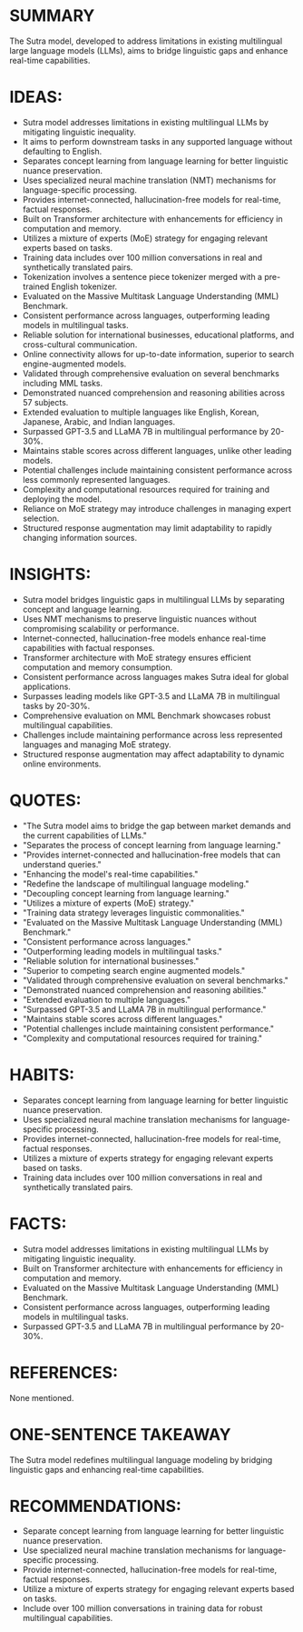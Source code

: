 # SUMMARY
The Sutra model, developed to address limitations in existing multilingual large language models (LLMs), aims to bridge linguistic gaps and enhance real-time capabilities.

# IDEAS:
- Sutra model addresses limitations in existing multilingual LLMs by mitigating linguistic inequality.
- It aims to perform downstream tasks in any supported language without defaulting to English.
- Separates concept learning from language learning for better linguistic nuance preservation.
- Uses specialized neural machine translation (NMT) mechanisms for language-specific processing.
- Provides internet-connected, hallucination-free models for real-time, factual responses.
- Built on Transformer architecture with enhancements for efficiency in computation and memory.
- Utilizes a mixture of experts (MoE) strategy for engaging relevant experts based on tasks.
- Training data includes over 100 million conversations in real and synthetically translated pairs.
- Tokenization involves a sentence piece tokenizer merged with a pre-trained English tokenizer.
- Evaluated on the Massive Multitask Language Understanding (MML) Benchmark.
- Consistent performance across languages, outperforming leading models in multilingual tasks.
- Reliable solution for international businesses, educational platforms, and cross-cultural communication.
- Online connectivity allows for up-to-date information, superior to search engine-augmented models.
- Validated through comprehensive evaluation on several benchmarks including MML tasks.
- Demonstrated nuanced comprehension and reasoning abilities across 57 subjects.
- Extended evaluation to multiple languages like English, Korean, Japanese, Arabic, and Indian languages.
- Surpassed GPT-3.5 and LLaMA 7B in multilingual performance by 20-30%.
- Maintains stable scores across different languages, unlike other leading models.
- Potential challenges include maintaining consistent performance across less commonly represented languages.
- Complexity and computational resources required for training and deploying the model.
- Reliance on MoE strategy may introduce challenges in managing expert selection.
- Structured response augmentation may limit adaptability to rapidly changing information sources.

# INSIGHTS:
- Sutra model bridges linguistic gaps in multilingual LLMs by separating concept and language learning.
- Uses NMT mechanisms to preserve linguistic nuances without compromising scalability or performance.
- Internet-connected, hallucination-free models enhance real-time capabilities with factual responses.
- Transformer architecture with MoE strategy ensures efficient computation and memory consumption.
- Consistent performance across languages makes Sutra ideal for global applications.
- Surpasses leading models like GPT-3.5 and LLaMA 7B in multilingual tasks by 20-30%.
- Comprehensive evaluation on MML Benchmark showcases robust multilingual capabilities.
- Challenges include maintaining performance across less represented languages and managing MoE strategy.
- Structured response augmentation may affect adaptability to dynamic online environments.

# QUOTES:
- "The Sutra model aims to bridge the gap between market demands and the current capabilities of LLMs."
- "Separates the process of concept learning from language learning."
- "Provides internet-connected and hallucination-free models that can understand queries."
- "Enhancing the model's real-time capabilities."
- "Redefine the landscape of multilingual language modeling."
- "Decoupling concept learning from language learning."
- "Utilizes a mixture of experts (MoE) strategy."
- "Training data strategy leverages linguistic commonalities."
- "Evaluated on the Massive Multitask Language Understanding (MML) Benchmark."
- "Consistent performance across languages."
- "Outperforming leading models in multilingual tasks."
- "Reliable solution for international businesses."
- "Superior to competing search engine augmented models."
- "Validated through comprehensive evaluation on several benchmarks."
- "Demonstrated nuanced comprehension and reasoning abilities."
- "Extended evaluation to multiple languages."
- "Surpassed GPT-3.5 and LLaMA 7B in multilingual performance."
- "Maintains stable scores across different languages."
- "Potential challenges include maintaining consistent performance."
- "Complexity and computational resources required for training."

# HABITS:
- Separates concept learning from language learning for better linguistic nuance preservation.
- Uses specialized neural machine translation mechanisms for language-specific processing.
- Provides internet-connected, hallucination-free models for real-time, factual responses.
- Utilizes a mixture of experts strategy for engaging relevant experts based on tasks.
- Training data includes over 100 million conversations in real and synthetically translated pairs.

# FACTS:
- Sutra model addresses limitations in existing multilingual LLMs by mitigating linguistic inequality.
- Built on Transformer architecture with enhancements for efficiency in computation and memory.
- Evaluated on the Massive Multitask Language Understanding (MML) Benchmark.
- Consistent performance across languages, outperforming leading models in multilingual tasks.
- Surpassed GPT-3.5 and LLaMA 7B in multilingual performance by 20-30%.

# REFERENCES:
None mentioned.

# ONE-SENTENCE TAKEAWAY
The Sutra model redefines multilingual language modeling by bridging linguistic gaps and enhancing real-time capabilities.

# RECOMMENDATIONS:
- Separate concept learning from language learning for better linguistic nuance preservation.
- Use specialized neural machine translation mechanisms for language-specific processing.
- Provide internet-connected, hallucination-free models for real-time, factual responses.
- Utilize a mixture of experts strategy for engaging relevant experts based on tasks.
- Include over 100 million conversations in training data for robust multilingual capabilities.